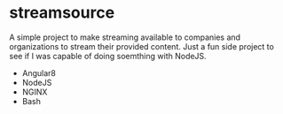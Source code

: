 # streamsource
A simple project to make streaming available to companies and organizations to stream their provided content. Just a fun side project to see if I was capable of doing soemthing with NodeJS.

- Angular8
- NodeJS
- NGINX
- Bash
